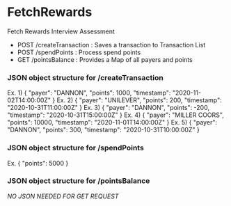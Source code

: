 # FetchRewards
Fetch Rewards Interview Assessment
 
* POST /createTransaction : Saves a transaction to Transaction List
* POST /spendPoints : Process spend points
* GET /pointsBalance : Provides a Map of all payers and points

### JSON object structure for /createTransaction ###
Ex. 1) { "payer": "DANNON", "points": 1000, "timestamp": "2020-11-02T14:00:00Z" }
Ex. 2) { "payer": "UNILEVER", "points": 200, "timestamp": "2020-10-31T11:00:00Z" }
Ex. 3) { "payer": "DANNON", "points": -200, "timestamp": "2020-10-31T15:00:00Z" }
Ex. 4) { "payer": "MILLER COORS", "points": 10000, "timestamp": "2020-11-01T14:00:00Z" }
Ex. 5) { "payer": "DANNON", "points": 300, "timestamp": "2020-10-31T10:00:00Z" }

### JSON object structure for /spendPoints ###
Ex. { "points": 5000 }


### JSON object structure for /pointsBalance ###
 *NO JSON NEEDED FOR GET REQUEST* 

